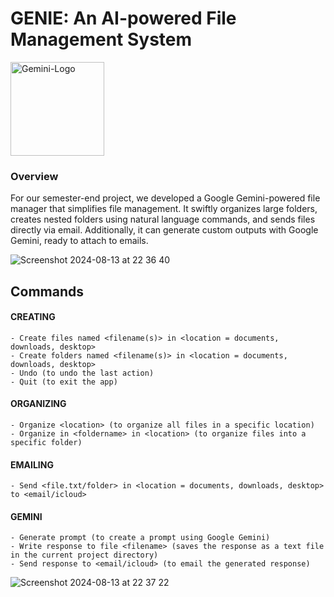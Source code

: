 # GENIE: An AI-powered File Management System

<img src="https://github.com/user-attachments/assets/df725480-406f-49ef-8d1a-588877c23d39" alt="Gemini-Logo" width="150"/>

### Overview
For our semester-end project, we developed a Google Gemini-powered file manager that simplifies file management. It swiftly organizes large folders, creates nested folders using natural language commands, and sends files directly via email. Additionally, it can generate custom outputs with Google Gemini, ready to attach to emails.

![Screenshot 2024-08-13 at 22 36 40](https://github.com/user-attachments/assets/6888b451-2688-4641-9dd8-1aba2e9c3ade)

## Commands
#### CREATING

    - Create files named <filename(s)> in <location = documents, downloads, desktop>
    - Create folders named <filename(s)> in <location = documents, downloads, desktop>
    - Undo (to undo the last action)
    - Quit (to exit the app)

#### ORGANIZING

    - Organize <location> (to organize all files in a specific location)
    - Organize in <foldername> in <location> (to organize files into a specific folder)

#### EMAILING

    - Send <file.txt/folder> in <location = documents, downloads, desktop> to <email/icloud>

#### GEMINI

    - Generate prompt (to create a prompt using Google Gemini)
    - Write response to file <filename> (saves the response as a text file in the current project directory)
    - Send response to <email/icloud> (to email the generated response)

![Screenshot 2024-08-13 at 22 37 22](https://github.com/user-attachments/assets/2af4193a-4dab-432a-8a31-cbbf6cda2697)

